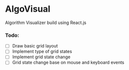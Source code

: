 # AlgoVisual
Algorithm Visualizer build using React.js

### Todo:
- [ ] Draw basic grid layout
- [ ] Implement type of grid states
- [ ] Implement grid state change
- [ ] Grid state change base on mouse and keyboard events
